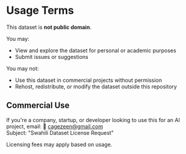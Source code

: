 # Usage Terms

This dataset is **not public domain**.

You may:
- View and explore the dataset for personal or academic purposes
- Submit issues or suggestions

You may not:
- Use this dataset in commercial projects without permission
- Rehost, redistribute, or modify the dataset outside this repository

## Commercial Use
If you're a company, startup, or developer looking to use this for an AI project, email:
📧 cagezeen@gmail.com  
Subject: "Swahili Dataset License Request"

Licensing fees may apply based on usage.

